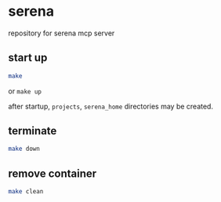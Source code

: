 # serena
repository for serena mcp server


## start up

```bash
make 
```

or `make up`

after startup, `projects`, `serena_home` directories may be created.


## terminate

```bash
make down
```


## remove container

```bash
make clean
```

